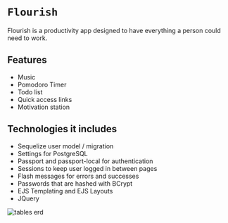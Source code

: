 # `Flourish`

Flourish is a productivity app designed to have everything a person could need to work.

## Features
* Music
* Pomodoro Timer
* Todo list
* Quick access links
* Motivation station

## Technologies it includes
* Sequelize user model / migration
* Settings for PostgreSQL
* Passport and passport-local for authentication
* Sessions to keep user logged in between pages
* Flash messages for errors and successes
* Passwords that are hashed with BCrypt
* EJS Templating and EJS Layouts
* JQuery


![tables erd](https://user-images.githubusercontent.com/86327883/193395538-d357cd1e-35bf-42cd-95ef-50d995c4ec06.png)
